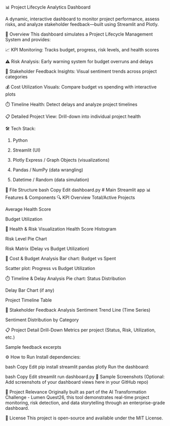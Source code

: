 📊 Project Lifecycle Analytics Dashboard

A dynamic, interactive dashboard to monitor project performance, assess risks, and analyze stakeholder feedback—built using Streamlit and Plotly.

🚀 Overview
This dashboard simulates a Project Lifecycle Management System and provides:

📈 KPI Monitoring: Tracks budget, progress, risk levels, and health scores

⚠️ Risk Analysis: Early warning system for budget overruns and delays

👥 Stakeholder Feedback Insights: Visual sentiment trends across project categories

💰 Cost Utilization Visuals: Compare budget vs spending with interactive plots

⏱️ Timeline Health: Detect delays and analyze project timelines

📋 Detailed Project View: Drill-down into individual project health

🛠️ Tech Stack:
1. Python

2. Streamlit (UI)

3. Plotly Express / Graph Objects (visualizations)

4. Pandas / NumPy (data wrangling)

5. Datetime / Random (data simulation)

📁 File Structure
bash
Copy
Edit
dashboard.py       # Main Streamlit app
📊 Features & Components
🔍 KPI Overview
Total/Active Projects

Average Health Score

Budget Utilization

🎯 Health & Risk Visualization
Health Score Histogram

Risk Level Pie Chart

Risk Matrix (Delay vs Budget Utilization)

💸 Cost & Budget Analysis
Bar chart: Budget vs Spent

Scatter plot: Progress vs Budget Utilization

⏱️ Timeline & Delay Analysis
Pie chart: Status Distribution

Delay Bar Chart (if any)

Project Timeline Table

👥 Stakeholder Feedback Analysis
Sentiment Trend Line (Time Series)

Sentiment Distribution by Category

📋 Project Detail Drill-Down
Metrics per project (Status, Risk, Utilization, etc.)

Sample feedback excerpts

⚙️ How to Run
Install dependencies:

bash
Copy
Edit
pip install streamlit pandas plotly
Run the dashboard:

bash
Copy
Edit
streamlit run dashboard.py
📸 Sample Screenshots
(Optional: Add screenshots of your dashboard views here in your GitHub repo)

🧠 Project Relevance
Originally built as part of the AI Transformation Challenge - Lumen Quest26, this tool demonstrates real-time project monitoring, risk detection, and data storytelling through an enterprise-grade dashboard.

🧾 License
This project is open-source and available under the MIT License.

